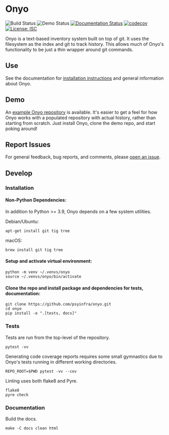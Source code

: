 # Onyo

![Build Status](https://github.com/psyinfra/onyo/actions/workflows/tests.yaml/badge.svg)
![Demo Status](https://github.com/psyinfra/onyo/actions/workflows/deploy_demo.yaml/badge.svg)
[![Documentation Status](https://readthedocs.org/projects/onyo/badge/?version=latest)](https://onyo.readthedocs.io/en/latest/?badge=latest)
[![codecov](https://codecov.io/gh/psyinfra/onyo/branch/main/graph/badge.svg?token=Z0VGYCHHAR)](https://codecov.io/gh/psyinfra/onyo)
[![License: ISC](https://img.shields.io/badge/License-ISC-blueviolet.svg)](https://opensource.org/licenses/ISC)

Onyo is a text-based inventory system built on top of git. It uses the filesystem as
the index and git to track history. This allows much of Onyo's functionality to
be just a thin wrapper around git commands.

## Use
See the documentation for [installation instructions](https://onyo.readthedocs.io/en/latest/installation.html)
and general information about Onyo.

## Demo
An [example Onyo repository](https://github.com/psyinfra/onyo-demo/) is
available. It's easier to get a feel for how Onyo works with a populated
repository with actual history, rather than starting from scratch. Just install
Onyo, clone the demo repo, and start poking around!

## Report Issues
For general feedback, bug reports, and comments, please [open an issue](https://github.com/psyinfra/onyo/issues/new).

## Develop

### Installation

#### Non-Python Dependencies:
In addition to Python >= 3.9, Onyo depends on a few system utilities.

Debian/Ubuntu:
```
apt-get install git tig tree
```

macOS:
```
brew install git tig tree
```

#### Setup and activate virtual environment:
```
python -m venv ~/.venvs/onyo
source ~/.venvs/onyo/bin/activate
```

#### Clone the repo and install package and dependencies for tests, documentation:
```
git clone https://github.com/psyinfra/onyo.git
cd onyo
pip install -e ".[tests, docs]"
```

### Tests
Tests are run from the top-level of the repository.
```
pytest -vv
```

Generating code coverage reports requires some small gymnastics due to Onyo's
tests running in different working directories.
```
REPO_ROOT=$PWD pytest -vv --cov
```

Linting uses both flake8 and Pyre.
```
flake8
pyre check
```

### Documentation
Build the docs.
```
make -C docs clean html
```
